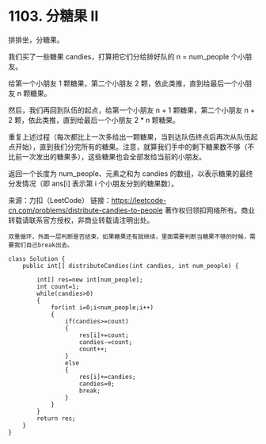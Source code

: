 # 1103. 分糖果 II
排排坐，分糖果。

我们买了一些糖果 candies，打算把它们分给排好队的 n = num_people 个小朋友。

给第一个小朋友 1 颗糖果，第二个小朋友 2 颗，依此类推，直到给最后一个小朋友 n 颗糖果。

然后，我们再回到队伍的起点，给第一个小朋友 n + 1 颗糖果，第二个小朋友 n + 2 颗，依此类推，直到给最后一个小朋友 2 * n 颗糖果。

重复上述过程（每次都比上一次多给出一颗糖果，当到达队伍终点后再次从队伍起点开始），直到我们分完所有的糖果。注意，就算我们手中的剩下糖果数不够（不比前一次发出的糖果多），这些糖果也会全部发给当前的小朋友。

返回一个长度为 num_people、元素之和为 candies 的数组，以表示糖果的最终分发情况（即 ans[i] 表示第 i 个小朋友分到的糖果数）。

来源：力扣（LeetCode）
链接：https://leetcode-cn.com/problems/distribute-candies-to-people
著作权归领扣网络所有。商业转载请联系官方授权，非商业转载请注明出处。

	双重循环，外面一层判断是否结束，如果糖果还有就继续，里面需要判断当糖果不够的时候，需要我们自己break出去。
```
class Solution {
    public int[] distributeCandies(int candies, int num_people) {
        
        int[] res=new int[num_people];
        int count=1;
        while(candies>0)
        {
            for(int i=0;i<num_people;i++)
            {
                if(candies>=count)
                {
                    res[i]+=count;
                    candies-=count;
                    count++;
                }
                else
                {
                    res[i]+=candies;
                    candies=0;
                    break;
                }
            }
        }
        return res;
    }
}
```